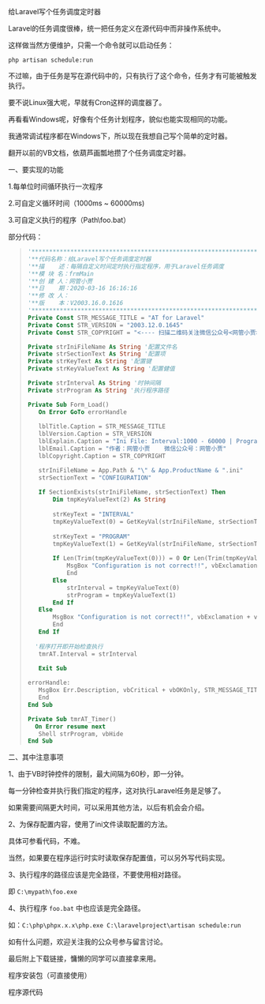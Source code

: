 给Laravel写个任务调度定时器



Laravel的任务调度很棒，统一把任务定义在源代码中而非操作系统中。

这样做当然方便维护，只需一个命令就可以启动任务：

`php artisan schedule:run`



不过嘛，由于任务是写在源代码中的，只有执行了这个命令，任务才有可能被触发执行。

要不说Linux强大呢，早就有Cron这样的调度器了。

再看看Windows呢，好像有个任务计划程序，貌似也能实现相同的功能。

我通常调试程序都在Windows下，所以现在我想自己写个简单的定时器。

翻开以前的VB文档，依葫芦画瓢地攒了个任务调度定时器。



一、要实现的功能

1.每单位时间循环执行一次程序

2.可自定义循环时间（1000ms ~ 60000ms)

3.可自定义执行的程序（Path\foo.bat）



部分代码：

>```vb
>'*************************************************************************
>'**代码名称：给Laravel写个任务调度定时器
>'**描    述：每隔自定义时间定时执行指定程序，用于Laravel任务调度
>'**模 块 名：frmMain
>'**创 建 人：网管小贾
>'**日    期：2020-03-16 16:16:16
>'**修 改 人：
>'**版    本：V2003.16.0.1616
>'*************************************************************************
>Private Const STR_MESSAGE_TITLE = "AT for Laravel"
>Private Const STR_VERSION = "2003.12.0.1645"
>Private Const STR_COPYRIGHT = "<---- 扫描二维码关注微信公众号<网管小贾>"
>
>Private strIniFileName As String '配置文件名
>Private strSectionText As String '配置项
>Private strKeyText As String '配置键
>Private strKeyValueText As String '配置健值
>
>Private strInterval As String '时钟间隔
>Private strProgram As String '执行程序路径
>
>Private Sub Form_Load()
>    On Error GoTo errorHandle
>    
>    lblTitle.Caption = STR_MESSAGE_TITLE
>    lblVersion.Caption = STR_VERSION
>    lblExplain.Caption = "Ini File: Interval:1000 - 60000 | Program: Path\foo.bat"
>    lblEmail.Caption = "作者：网管小贾    微信公众号：网管小贾"
>    lblCopyright.Caption = STR_COPYRIGHT
>
>    strIniFileName = App.Path & "\" & App.ProductName & ".ini"
>    strSectionText = "CONFIGURATION"
>    
>    If SectionExists(strIniFileName, strSectionText) Then
>        Dim tmpKeyValueText(2) As String
>        
>        strKeyText = "INTERVAL"
>        tmpKeyValueText(0) = GetKeyVal(strIniFileName, strSectionText, strKeyText)
>        
>        strKeyText = "PROGRAM"
>        tmpKeyValueText(1) = GetKeyVal(strIniFileName, strSectionText, strKeyText)
>        
>        If Len(Trim(tmpKeyValueText(0))) = 0 Or Len(Trim(tmpKeyValueText(1))) = 0 Then
>            MsgBox "Configuration is not correct!!", vbExclamation + vbOKOnly, STR_MESSAGE_TITLE
>            End
>        Else
>            strInterval = tmpKeyValueText(0)
>            strProgram = tmpKeyValueText(1)
>        End If
>    Else
>        MsgBox "Configuration is not correct!!", vbExclamation + vbOKOnly, STR_MESSAGE_TITLE
>        End
>    End If
>    
>	'程序打开即开始检查执行
>    tmrAT.Interval = strInterval
>    
>    Exit Sub
>
>errorHandle:
>    MsgBox Err.Description, vbCritical + vbOKOnly, STR_MESSAGE_TITLE
>    End
>End Sub
>
>Private Sub tmrAT_Timer()
>	On Error resume next
>    Shell strProgram, vbHide
>End Sub
>```
>



二、其中注意事项

1、由于VB时钟控件的限制，最大间隔为60秒，即一分钟。

每一分钟检查并执行我们指定的程序，这对执行Laravel任务是足够了。

如果需要间隔更大时间，可以采用其他方法，以后有机会会介绍。

2、为保存配置内容，使用了ini文件读取配置的方法。

具体可参看代码，不难。

当然，如果要在程序运行时实时读取保存配置值，可以另外写代码实现。

3、执行程序的路径应该是完全路径，不要使用相对路径。

即 `C:\mypath\foo.exe`

4、执行程序 `foo.bat` 中也应该是完全路径。

如：`C:\php\phpx.x.x\php.exe C:\laravelproject\artisan schedule:run`



如有什么问题，欢迎关注我的公众号参与留言讨论。

最后附上下载链接，慵懒的同学可以直接拿来用。



程序安装包（可直接使用）

程序源代码






